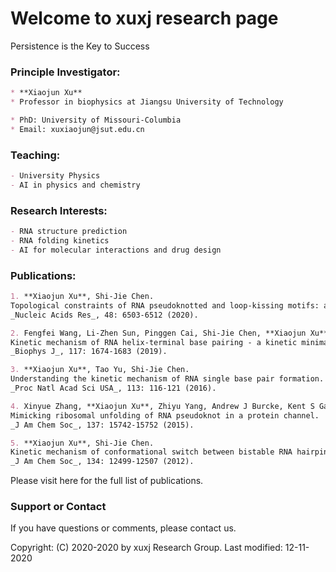 # Welcome to xuxj research page

Persistence is the Key to Success

### Principle Investigator:

```markdown
* **Xiaojun Xu**
* Professor in biophysics at Jiangsu University of Technology

* PhD: University of Missouri-Columbia
* Email: xuxiaojun@jsut.edu.cn
```

### Teaching:

```markdown
- University Physics
- AI in physics and chemistry
```

### Research Interests:

```markdown
- RNA structure prediction
- RNA folding kinetics
- AI for molecular interactions and drug design
```

### Publications:

```markdown
1. **Xiaojun Xu**, Shi-Jie Chen. 
Topological constraints of RNA pseudoknotted and loop-kissing motifs: applications to three-dimensional structure prediction.
_Nucleic Acids Res_, 48: 6503-6512 (2020).

2. Fengfei Wang, Li-Zhen Sun, Pinggen Cai, Shi-Jie Chen, **Xiaojun Xu**.
Kinetic mechanism of RNA helix-terminal base pairing - a kinetic minima network analysis.
_Biophys J_, 117: 1674-1683 (2019).

3. **Xiaojun Xu**, Tao Yu, Shi-Jie Chen. 
Understanding the kinetic mechanism of RNA single base pair formation.
_Proc Natl Acad Sci USA_, 113: 116-121 (2016).

4. Xinyue Zhang, **Xiaojun Xu**, Zhiyu Yang, Andrew J Burcke, Kent S Gates, Shi-Jie Chen, Li-Qun Gu.
Mimicking ribosomal unfolding of RNA pseudoknot in a protein channel.
_J Am Chem Soc_, 137: 15742-15752 (2015).

5. **Xiaojun Xu**, Shi-Jie Chen. 
Kinetic mechanism of conformational switch between bistable RNA hairpins.
_J Am Chem Soc_, 134: 12499-12507 (2012).
```

Please visit here for the full list of publications.

### Support or Contact

If you have questions or comments, please contact us.

Copyright: (C) 2020-2020 by xuxj Research Group. Last modified: 12-11-2020
